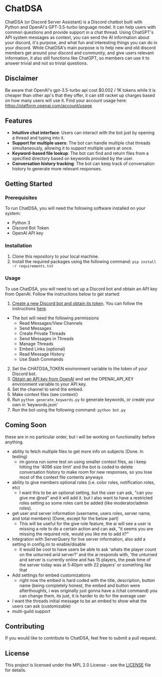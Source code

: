 # ChatDSA
ChatDSA (or Discord Server Assistant) is a Discord chatbot built with Python and OpenAI's GPT-3.5-turbo language model. It can help users with common questions and provide support in a chat thread.
Using ChatGPT's API system messages as context, you can send the AI information about your discord, it's purpose, and what fun and interesting things you can do in your discord.
While ChatDSA's main purpose is to help new and old discord members get around your discord and community, and give users relevant information, it also still functions like ChatGPT, so members can use it to answer trivial and not so trivial questions.

## Disclaimer
Be aware that OpenAI's gpt-3.5-turbo api cost $0.002 / 1K tokens while it is cheaper than other api's that they offer, it can still racket up charges based on how many users will use it.
Find your account usage here: https://platform.openai.com/account/usage

## Features
- **Intuitive chat interface**: Users can interact with the bot just by opening a thread and typing into it.
- **Support for multiple users**: The bot can handle multiple chat threads simultaneously, allowing it to support multiple users at once.
- **Keyword-based file lookup**: The bot can find and return files from a specified directory based on keywords provided by the user.
- **Conversation history tracking**: The bot can keep track of conversation history to generate more relevant responses.
## Getting Started
### Prerequisites
To run ChatDSA, you will need the following software installed on your system:

- Python 3
- Discord Bot Token
- OpenAI API key

### Installation
1. Clone this repository to your local machine.
2. Install the required packages using the following command:
``pip install -r requirements.txt``

### Usage
To use ChatDSA, you will need to set up a Discord bot and obtain an API key from OpenAI. Follow the instructions below to get started:

1. [Create a new Discord bot and obtain its token](https://discord.com/developers/applications). You can follow the instructions [here](https://discordpy.readthedocs.io/en/stable/discord.html).
  - The bot will need the following permissions
    - Read Messages/View Channels
    - Send Messages
    - Create Private Threads
    - Send Messages in Threads
    - Manage Threads
    - Embed Links (optional)
    - Read Message History
    - Use Slash Commands
2. Set the CHATDSA_TOKEN environment variable to the token of your Discord bot.
3. [Obtain an API key from OpenAI](https://platform.openai.com/account/api-keys) and set the OPENAI_API_KEY environment variable to your API key.
4. Set the channel to send the embed.
5. Make context files (see context/)
6. Run ``python generate_keywords.py`` to generate keywords, or create your own in 'keywords.json'
7. Run the bot using the following command:
``python bot.py``

## Coming Soon
these are in no particular order, but i will be working on functionality before anything.

- ability to fetch multiple files to get more info on subjects (Done. In testing)
  - im gonna run some test on using smaller context files, as i keep hitting the '4096 size limit' and the bot is coded to delete conversation history to make room for new responses, so you lose most of the context file contents anyways
- ability to give members optional roles (i.e. color roles, notification roles, etc)
  - I want this to be an optional setting, but the user can ask, "can you give me @red" and it will add it. but I also want to have a restricted roles setting so some roles cant be added (like moderator/admin roles).
- get user and server information (username, users roles, server name, and total members) (Done, except for the below part)
  - This will be useful for the give role feature, the ai will see a user is missing a role to do a certain action and can ask, "it seems you are missing the required role, would you like me to add it?"
- Integration with ServerQuery for live server information, also add a setting in config.ini to enable/disable
  - it would be cool to have users be able to ask 'whats the player count on the unturned arid server?' and the ai responds with, 'the unturned arid server is currently online and has 15 players, the peak time of the server today was at 5:40pm with 22 players' or something like that
- Add settings for embed customizations
  - right now the embed is hard coded with the title, description, button name (being completely honest, the embed and button were afterthoughts, i was originally just gonna have a /chat command) you can change them, its just, it is harder to do for the average user
- I want the threads initial message to be an embed to show what the users can ask (customizable)
- multi-guild support

## Contributing
If you would like to contribute to ChatDSA, feel free to submit a pull request.

## License
This project is licensed under the MPL 2.0 License - see the [LICENSE](https://github.com/ihasTaco/ChatDSA/blob/main/License) file for details.
